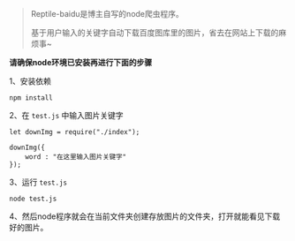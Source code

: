 > Reptile-baidu是博主自写的node爬虫程序。
>
> 基于用户输入的关键字自动下载百度图库里的图片，省去在网站上下载的麻烦事~



**请确保node环境已安装再进行下面的步骤**

1、安装依赖

```
npm install
```

2、在  `test.js` 中输入图片关键字

```
let downImg = require("./index");

downImg({
    word : "在这里输入图片关键字"
});
```

3、运行 `test.js` 

```
node test.js
```

4、然后node程序就会在当前文件夹创建存放图片的文件夹，打开就能看见下载好的图片。
